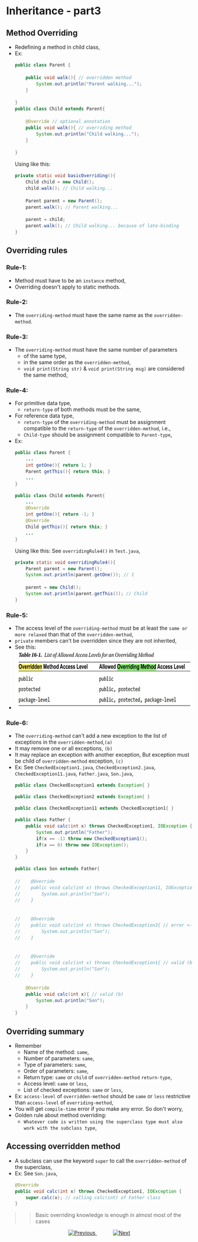
# Inheritance - part3

## Method Overriding
- Redefining a method in child class,
- Ex:
    ```java
    public class Parent {
    
        public void walk(){ // overridden method
            System.out.println("Parent walking...");
        }
    
    }
    public class Child extends Parent{
    
        @Override // optional annotation
        public void walk(){ // overriding method
            System.out.println("Child walking...");
        }
    
    }
    ```
    Using like this:
    ```java
    private static void basicOverriding(){
        Child child = new Child();
        child.walk(); // Child walking...
    
        Parent parent = new Parent();
        parent.walk(); // Parent walking...
    
        parent = child;
        parent.walk(); // Child walking... because of late-binding
    }
    ```

## Overriding rules
### Rule-1:
- Method must have to be an `instance` method,
- Overriding doesn't apply to static methods.
### Rule-2:
- The `overriding-method` must have the same name as the `overridden-method`.
### Rule-3:
- The `overriding-method` must have the same number of parameters 
  - of the same type,
  - in the same order as the `overridden-method`,
  - `void print(String str)` & `void print(String msg)` are considered the same method,

### Rule-4:
- For primitive data type,
  - `return-type` of both methods must be the same,
- For reference data type,
  - `return-type` of the `overriding-method` must be assignment compatible to the `return-type` of the `overridden-method`, i.e.,
  - `Child-type` should be assignment compatible to `Parent-type`,
- Ex:
  ```java
  public class Parent {
      ...
      int getOne(){ return 1; }
      Parent getThis(){ return this; }
      ...
  }
  ```
  ```java
  public class Child extends Parent{
      ...
      @Override
      int getOne(){ return -1; }
      @Override
      Child getThis(){ return this; }
      ...
  }
  ```
  Using like this: See `overridingRule4()` in `Test.java`,
  ```java
  private static void overridingRule4(){
      Parent parent = new Parent();
      System.out.println(parent.getOne()); // 1
  
      parent = new Child();
      System.out.println(parent.getThis()); // Child
  }
  ```

### Rule-5:
- The access level of the `overriding-method` must be at least the `same or more relaxed` than that of the `overridden-method`,
- `private` members can't be overridden since they are not inherited,
- See this:
- <img src="../files/relaxed_overriding_method.jpg" height="160px"/>


### Rule-6:
- The `overriding-method` can't add a new exception to the list of exceptions in the `overridden-method`,`(a)`
- It may remove one or all exceptions, `(b)`
- It may replace an exception with another exception, But exception must be child of `overridden-method` exception, `(c)`
- Ex: See `CheckedException1.java`, `CheckedException2.java`, `CheckedException11.java`, `Father.java`, `Son.java`, 
  ```java
  public class CheckedException1 extends Exception{ }
  ```
  ```java
  public class CheckedException2 extends Exception{ }
  ```
  ```java
  public class CheckedException11 extends CheckedException1{ }
  ```
  ```java
  public class Father {
      public void calc(int x) throws CheckedException1, IOException {
          System.out.println("Father");
          if(x == -1) throw new CheckedException1();
          if(x == 0) throw new IOException();
      }
  }
  ```
  ```java
  public class Son extends Father{
  
  //    @Override
  //    public void calc(int x) throws CheckedException11, IOException {//fine (c)
  //        System.out.println("Son");
  //    }
  
  
  //    @Override
  //    public void calc(int x) throws CheckedException2{ // error <------(a)
  //        System.out.println("Son");
  //    }
  
  
  //    @Override
  //    public void calc(int x) throws CheckedException1{ // valid (b)
  //        System.out.println("Son");
  //    }
  
      @Override
      public void calc(int x){ // valid (b)
          System.out.println("Son");
      }
  }
  ```

## Overriding summary
- Remember
  - Name of the method: `same`,
  - Number of parameters: `same`,
  - Type of parameters: `same`,
  - Order of parameters: `same`,
  - Return type: `same` or `child` of `overridden-method` `return-type`,
  - Access level: `same` or `less`,
  - List of checked exceptions: `same` or `less`,
- Ex: `access-level` of `overridden-method` should be `same` or `less` restrictive than `access-level` of `overriding-method`,
- You will get `compile-time` error if you make any error. So don't worry,
- Golden rule about method overriding: 
  - `Whatever code is written using the superclass type must also work with the subclass type`,

## Accessing overridden method
- A subclass can use the keyword `super` to call the `overridden-method` of the superclass,
- Ex: See `Son.java`,
  ```java
  @Override
  public void calc(int x) throws CheckedException1, IOException {
      super.calc(x); // calling calc(int) of Father class
  }
  ```

>> Basic overriding knowledge is enough in almost most of the cases



<!-- bottom_nav_bar_1243 -->
<div align="center">
<a href="https://github.com/abusaeed2433/JavaInREADME/tree/main/inheritance/part2/">
    <img src="https://img.shields.io/badge/◀%20Previous-blue?style=for-the-badge" alt="Previous">
</a>
&nbsp;&nbsp;&nbsp;&nbsp;&nbsp;&nbsp;&nbsp;&nbsp;&nbsp;&nbsp;
<a href="https://github.com/abusaeed2433/JavaInREADME/tree/main/inheritance/part4/">
    <img src="https://img.shields.io/badge/Next%20▶-blue?style=for-the-badge" alt="Next">
</a>
</div>
<!-- bottom_nav_bar_1243 -->
    